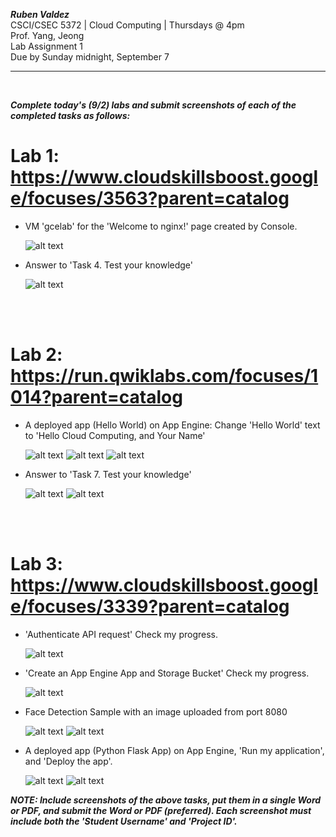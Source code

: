 ***Ruben Valdez*** <br>
CSCI/CSEC 5372 | Cloud Computing | Thursdays @ 4pm<br>
Prof. Yang, Jeong <br>
Lab Assignment 1 <br>
Due by Sunday midnight, September 7

---

<br>

***Complete today's (9/2) labs and submit screenshots of each of the completed tasks as follows:***

# Lab 1:    https://www.cloudskillsboost.google/focuses/3563?parent=catalog

- VM 'gcelab' for the 'Welcome to nginx!' page created by Console.

    ![alt text](image-3.png)

- Answer to 'Task 4. Test your knowledge'

    ![alt text](image-2.png)



<br><br>

# Lab 2:    https://run.qwiklabs.com/focuses/1014?parent=catalog

- A deployed app (Hello World) on App Engine: Change 'Hello World' text to 'Hello Cloud Computing, and Your Name'

    ![alt text](image-8.png) ![alt text](image-9.png) ![alt text](image-10.png)
    
- Answer to 'Task 7. Test your knowledge'

    ![alt text](image-6.png) ![alt text](image-7.png)


<br><br>

# Lab 3:    https://www.cloudskillsboost.google/focuses/3339?parent=catalog  

- 'Authenticate API request' Check my progress.

    ![alt text](image-19.png)

- 'Create an App Engine App and Storage Bucket' Check my progress.

    ![alt text](image-18.png)

- Face Detection Sample with an image uploaded from port 8080

    ![alt text](image-16.png) ![alt text](image-17.png)


- A deployed app (Python Flask App) on App Engine, 'Run my application', and 'Deploy the app'.

    ![alt text](image-15.png) ![alt text](image-14.png)


***NOTE: Include screenshots of the above tasks, put them in a single Word or PDF, and submit the Word or PDF (preferred).  Each screenshot must include both the 'Student Username' and 'Project ID'.***





